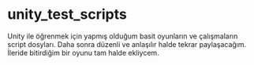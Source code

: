 # unity_test_scripts
Unity ile öğrenmek için yapmış olduğum basit oyunların ve çalışmaların script dosyları. Daha sonra düzenli ve anlaşılır halde tekrar paylaşacağım. İleride bitirdiğim bir oyunu tam halde ekliycem.
